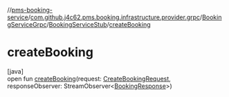 //[pms-booking-service](../../../../index.md)/[com.github.j4c62.pms.booking.infrastructure.provider.grpc](../../index.md)/[BookingServiceGrpc](../index.md)/[BookingServiceStub](index.md)/[createBooking](create-booking.md)

# createBooking

[java]\
open fun [createBooking](create-booking.md)(request: [CreateBookingRequest](../../-create-booking-request/index.md), responseObserver: StreamObserver&lt;[BookingResponse](../../-booking-response/index.md)&gt;)